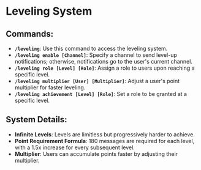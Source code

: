# Leveling System

## Commands:

- **`/leveling`**: Use this command to access the leveling system.
- **`/leveling enable [Channel]`**: Specify a channel to send level-up notifications; otherwise, notifications go to the user's current channel.
- **`/leveling role [Level] [Role]`**: Assign a role to users upon reaching a specific level.
- **`/leveling multiplier [User] [Multiplier]`**: Adjust a user's point multiplier for faster leveling.
- **`/leveling achievement [Level] [Role]`**: Set a role to be granted at a specific level.

## System Details:

- **Infinite Levels**: Levels are limitless but progressively harder to achieve.
- **Point Requirement Formula**: 180 messages are required for each level, with a 1.5x increase for every subsequent level.
- **Multiplier**: Users can accumulate points faster by adjusting their multiplier.

